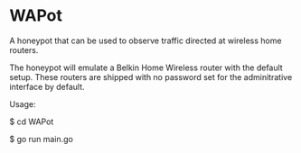 # WAPot
A honeypot that can be used to observe traffic directed at wireless home routers.


The honeypot will emulate a Belkin Home Wireless router with the default setup.  These routers are shipped with no password set for the adminitrative interface by default.

Usage:

$ cd WAPot

$ go run main.go

